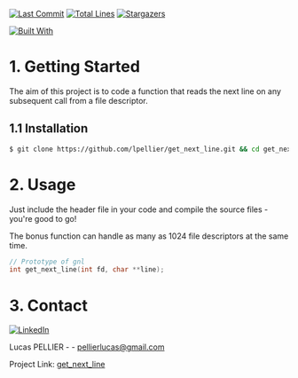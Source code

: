 [![Last Commit][last-commit]][project-url]
[![Total Lines][total-lines]][project-url]
[![Stargazers][stars-shield]][stars-url]

[![Built With][built-with-C]][project-url]

# 1. Getting Started
The aim of this project is to code a function that reads the next line on any subsequent call from a file descriptor.

## 1.1 Installation
```bash
$ git clone https://github.com/lpellier/get_next_line.git && cd get_next_line
```

# 2. Usage
Just include the header file in your code and compile the source files - you're good to go!

The bonus function can handle as many as 1024 file descriptors at the same time.

```c
// Prototype of gnl
int get_next_line(int fd, char **line);
```

# 3. Contact
[![LinkedIn][linkedin-shield]][linkedin-url]

Lucas PELLIER - - pellierlucas@gmail.com

Project Link: [get_next_line](https://github.com/lpellier/get_next_line)

[built-with-C]: https://img.shields.io/badge/built%20with-C-blueviolet

[project-url]: https://github.com/lpellier/get_next_line

[total-lines]: https://img.shields.io/tokei/lines/github/lpellier/get_next_line
[last-commit]: https://img.shields.io/github/last-commit/lpellier/get_next_line?style=flat

[stars-shield]: https://img.shields.io/github/stars/lpellier/get_next_line.svg?style=flat
[stars-url]: https://github.com/lpellier/get_next_line/stargazers
[linkedin-shield]: https://img.shields.io/badge/-LinkedIn-black.svg?flat&logo=linkedin&colorB=555
[linkedin-url]: https://linkedin.com/in/linkedin_username
[product-screenshot]: images/screenshot.png
[React.js]: https://img.shields.io/badge/React-20232A?style=for-the-badge&logo=react&logoColor=61DAFB
[React-url]: https://reactjs.org/ 
